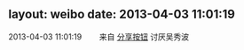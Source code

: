 layout: weibo
date: 2013-04-03 11:01:19
---
<meta name="referrer" content="no-referrer" />

2013-04-03 11:01:19  &nbsp;&nbsp;&nbsp;&nbsp;&nbsp;&nbsp; 来自 <a href="http://app.weibo.com/t/feed/cUcI1A" rel="nofollow">分享按钮</a>
讨厌吴秀波 ​​​
